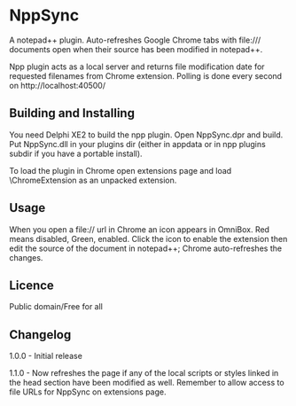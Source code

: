 # NppSync
A notepad++ plugin. Auto-refreshes Google Chrome tabs with file:/// documents open when their source has been modified in notepad++.

Npp plugin acts as a local server and returns file modification date for requested filenames from Chrome extension. Polling is done every second on http://localhost:40500/

## Building and Installing
You need Delphi XE2 to build the npp plugin. Open NppSync.dpr and build. Put NppSync.dll in your plugins dir (either in appdata or in npp plugins subdir if you have a portable install).

To load the plugin in Chrome open extensions page and load \ChromeExtension as an unpacked extension.

## Usage
When you open a file:// url in Chrome an icon appears in OmniBox. Red means disabled, Green, enabled. Click the icon to enable the extension then edit the source of the document in notepad++; Chrome auto-refreshes the changes.

## Licence
Public domain/Free for all

## Changelog
1.0.0 - Initial release

1.1.0 - Now refreshes the page if any of the local scripts or styles linked in the head section have been modified as well. Remember to allow access to file URLs for NppSync on extensions page.
